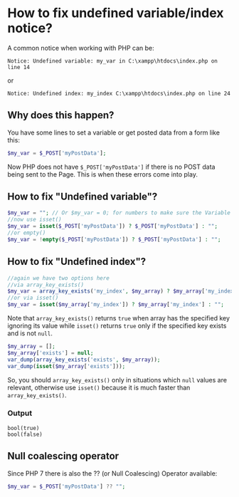 # How to fix undefined variable/index notice?

A common notice when working with PHP can be:

```
Notice: Undefined variable: my_var in C:\xampp\htdocs\index.php on line 14
```

or

```
Notice: Undefined index: my_index C:\xampp\htdocs\index.php on line 24
```

## Why does this happen?

You have some lines to set a variable or get posted data from a form like this:

```php
$my_var = $_POST['myPostData'];
```

Now PHP does not have `$_POST['myPostData']` if there is no POST data being sent
to the Page. This is when these errors come into play.

## How to fix "Undefined variable"?

```php
$my_var = ""; // Or $my_var = 0; for numbers to make sure the Variable is initialised
//now use isset()
$my_var = isset($_POST['myPostData']) ? $_POST['myPostData'] : "";
//or empty()
$my_var = !empty($_POST['myPostData']) ? $_POST['myPostData'] : "";
```

## How to fix "Undefined index"?

```php
//again we have two options here
//via array_key_exists()
$my_var = array_key_exists('my_index', $my_array) ? $my_array['my_index'] : "";
//or via isset()
$my_var = isset($my_array['my_index']) ? $my_array['my_index'] : "";
```

Note that `array_key_exists()` returns `true` when array has the specified key ignoring its value
while `isset()` returns `true` only if the specified key exists and is not `null`.

```php
$my_array = [];
$my_array['exists'] = null;
var_dump(array_key_exists('exists', $my_array));
var_dump(isset($my_array['exists']));
```

So, you should `array_key_exists()` only in situations which `null` values are relevant,
otherwise use `isset()` because it is much faster than `array_key_exists()`.

### Output
```
bool(true)
bool(false)
```

## Null coalescing operator

Since PHP 7 there is also the ?? (or Null Coalescing) Operator available:

```php
$my_var = $_POST['myPostData'] ?? "";
```
